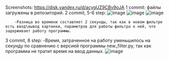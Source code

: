 Screenshots: https://disk.yandex.ru/d/acygUZ9CBv9oJA
1 commit: файлы загружены в репозиторий.
2 commit, 5-6 step:
![image](https://user-images.githubusercontent.com/79083395/142772763-e199b8dc-45d6-40d9-8d4c-bbfd0f963c10.png)
![image](https://user-images.githubusercontent.com/79083395/142772795-2a04f722-985a-4679-a00f-ae0662654feb.png)
![image](https://user-images.githubusercontent.com/79083395/142772803-9644e64a-2fdd-4846-a08e-32fad3bff70c.png)

        -Разница во времени составляет 2 секунды, так как в новом фильтре есть ввод\вывод картинки, параметров для работы фильтра к ней, что задерживает работу программы.
  
3 commit, 8 step: 
        -Время, затраченное на работу уменьшилось на секунду по сравнению с версией программы new_filter.py, так как программа не тратит время на ввод данных.
![image](https://user-images.githubusercontent.com/79083395/142772190-d67cd49e-d142-4a28-ae80-0cb0ed8e6390.png)

